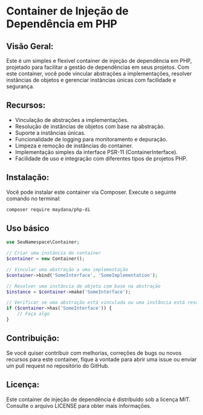 # Container de Injeção de Dependência em PHP

## Visão Geral:

Este é um simples e flexível container de injeção de dependência em PHP, projetado para facilitar a gestão de dependências em seus projetos. Com este container, você pode vincular abstrações a implementações, resolver instâncias de objetos e gerenciar instâncias únicas com facilidade e segurança.

## Recursos:

- Vinculação de abstrações a implementações.
- Resolução de instâncias de objetos com base na abstração.
- Suporte a instâncias únicas.
- Funcionalidade de logging para monitoramento e depuração.
- Limpeza e remoção de instâncias do container.
- Implementação simples da interface PSR-11 (ContainerInterface).
- Facilidade de uso e integração com diferentes tipos de projetos PHP.

## Instalação:

Você pode instalar este container via Composer. Execute o seguinte comando no terminal:

```bash
composer require maydana/php-di
```

## Uso básico
```php
use SeuNamespace\Container;

// Criar uma instância do container
$container = new Container();

// Vincular uma abstração a uma implementação
$container->bind('SomeInterface', 'SomeImplementation');

// Resolver uma instância de objeto com base na abstração
$instance = $container->make('SomeInterface');

// Verificar se uma abstração está vinculada ou uma instância está resolvida
if ($container->has('SomeInterface')) {
    // Faça algo
}
```

## Contribuição:

Se você quiser contribuir com melhorias, correções de bugs ou novos recursos para este container, fique à vontade para abrir uma issue ou enviar um pull request no repositório do GitHub.

## Licença:

Este container de injeção de dependência é distribuído sob a licença MIT. Consulte o arquivo LICENSE para obter mais informações.